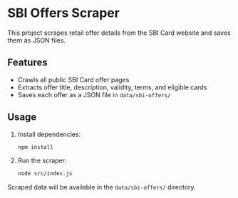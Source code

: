# SBI Offers Scraper

This project scrapes retail offer details from the SBI Card website and saves them as JSON files.

## Features
- Crawls all public SBI Card offer pages
- Extracts offer title, description, validity, terms, and eligible cards
- Saves each offer as a JSON file in `data/sbi-offers/`

## Usage

1. Install dependencies:
   ```bash
   npm install
   ```
2. Run the scraper:
   ```bash
   node src/index.js
   ```

Scraped data will be available in the `data/sbi-offers/` directory.
